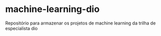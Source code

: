 # machine-learning-dio
Repositório para armazenar os projetos de machine learning da trilha de especialista dio
